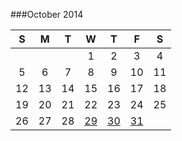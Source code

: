 ###October 2014

|  S  |  M  |  T  |  W        |  T        |  F        |  S  |
|:---:|:---:|:---:|:---------:|:---------:|:---------:|:---:|
|     |     |     |1          |2          |3          |4    |
|5    |6    |7    |8          |9          |10         |11   |
|12   |13   |14   |15         |16         |17         |18   |
|19   |20   |21   |22         |23         |24         |25   |
|26   |27   |28   |[29](29.md)|[30](30.md)|[31](31.md)|     |
